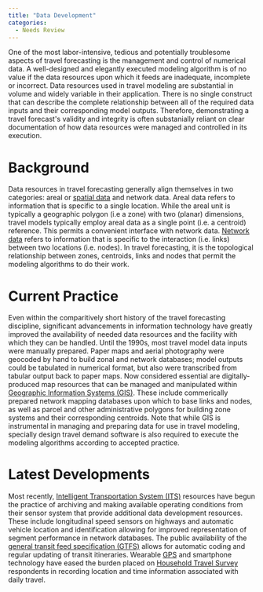 ```yaml
---
title: "Data Development"
categories:
  - Needs Review
---
```


One of the most labor-intensive, tedious and potentially troublesome aspects of travel forecasting is the management and control of numerical data. A well-designed and elegantly executed modeling algorithm is of no value if the data resources upon which it feeds are inadequate, incomplete or incorrect. Data resources used in travel modeling are substantial in volume and widely variable in their application. There is no single construct that can describe the complete relationship between all of the required data inputs and their corresponding model outputs. Therefore, demonstrating a travel forecast's validity and integrity is often substanially reliant on clear documentation of how data resources were managed and controlled in its execution.

Background
==========

Data resources in travel forecasting generally align themselves in two categories: areal or [spatial data](Spatial_data) and network data. Areal data refers to information that is specific to a single location. While the areal unit is typically a geographic polygon (i.e a zone) with two (planar) dimensions, travel models typically employ areal data as a single point (i.e. a centroid) reference. This permits a convenient interface with network data. [Network data](Network_data) refers to information that is specific to the interaction (i.e. links) between two locations (i.e. nodes). In travel forecasting, it is the topological relationship between zones, centroids, links and nodes that permit the modeling algorithms to do their work.

Current Practice
================

Even within the comparitively short history of the travel forecasting discipline, significant advancements in information technology have greatly improved the availability of needed data resources and the facility with which they can be handled. Until the 1990s, most travel model data inputs were manually prepared. Paper maps and aerial photography were geocoded by hand to build zonal and network databases; model outputs could be tabulated in numerical format, but also were transcribed from tabular output back to paper maps. Now considered essential are digitally-produced map resources that can be managed and manipulated within [Geographic Information Systems (GIS)](http://en.wikipedia.org/wiki/GIS). These include commerically prepared network mapping databases upon which to base links and nodes, as well as parcel and other administrative polygons for building zone systems and their corresponding centroids. Note that while GIS is instrumental in managing and preparing data for use in travel modeling, specially design travel demand software is also required to execute the modeling algorithms according to accepted practice.

Latest Developments
===================

Most recently, [Intelligent Transportation System (ITS)](http://en.wikipedia.org/wiki/Intelligent_transportation) resources have begun the practice of archiving and making available operating conditions from their sensor system that provide additional data development resources. These include longitudinal speed sensors on highways and automatic vehicle location and identification allowing for improved representation of segment performance in network databases. The public availability of the [general transit feed specification (GTFS)](http://en.wikipedia.org/wiki/GTFS) allows for automatic coding and regular updating of transit itineraries. Wearable [GPS](http://en.wikipedia.org/wiki/GPS) and smartphone technology have eased the burden placed on [Household Travel Survey](Household_Travel_Survey) respondents in recording location and time information associated with daily travel.



